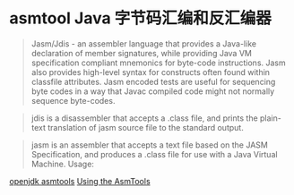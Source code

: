 # asmtool Java 字节码汇编和反汇编器

> Jasm/Jdis - an assembler language that provides a Java-like declaration of member signatures, while providing Java VM specification compliant mnemonics for byte-code instructions. Jasm also provides high-level syntax for constructs often found within classfile attributes.   Jasm encoded tests are useful for sequencing byte codes in a way that Javac compiled code might not normally sequence byte-codes.

> jdis is a disassembler that accepts a .class file, and prints the plain-text translation of jasm source file to the standard output.

> jasm is an assembler that accepts a text file based on the JASM Specification, and produces a .class file for use with a Java Virtual Machine.
  Usage:


[openjdk asmtools](https://wiki.openjdk.java.net/display/CodeTools/asmtools)
[Using the AsmTools](https://wiki.openjdk.java.net/display/CodeTools/Chapter+2#Chapter2-Jdis)


